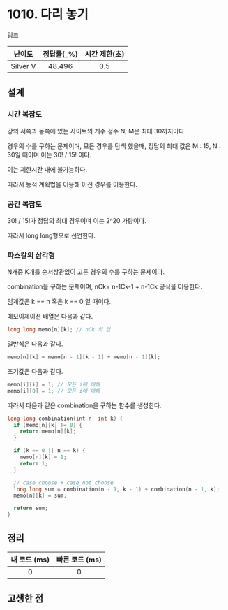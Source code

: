 # 1010. 다리 놓기

[링크](https://www.acmicpc.net/problem/1010)

|  난이도  | 정답률(\_%) | 시간 제한(초) |
| :------: | :---------: | :-----------: |
| Silver V |   48.496    |      0.5      |

## 설계

### 시간 복잡도

강의 서쪽과 동쪽에 있는 사이트의 개수 정수 N, M은 최대 30까지이다.

경우의 수를 구하는 문제이며, 모든 경우를 탐색 했을때, 정답의 최대 값은 M : 15, N : 30일 때이며 이는 30! / 15! 이다.

이는 제한시간 내에 불가능하다.

따라서 동적 계획법을 이용해 이전 경우를 이용한다.

### 공간 복잡도

30! / 15!가 정답의 최대 경우이며 이는 2^20 가량이다.

따라서 long long형으로 선언한다.

### 파스칼의 삼각형

N개중 K개를 순서상관없이 고른 경우의 수를 구하는 문제이다.

combination을 구하는 문제이며, nCk= n-1Ck-1 + n-1Ck 공식을 이용한다.

임계값은 k == n 혹은 k == 0 일 때이다.

메모이제이션 배열은 다음과 같다.

```cpp
long long memo[n][k]; // nCk 의 값
```

일반식은 다음과 같다.

```cpp
memo[n][k] = memo[n - 1][k - 1] + memo[n - 1][k];
```

초기값은 다음과 같다.

```cpp
memo[i][i] = 1; // 모든 i에 대해
memo[i][0] = 1; // 모든 i에 대해
```

따라서 다음과 같은 combination을 구하는 함수를 생성한다.

```cpp
long long combination(int n, int k) {
  if (memo[n][k] != 0) {
    return memo[n][k];
  }

  if (k == 0 || n == k) {
    memo[n][k] = 1;
    return 1;
  }

  // case_choose + case_not_choose
  long long sum = combination(n - 1, k - 1) + combination(n - 1, k);
  memo[n][k] = sum;

  return sum;
}
```

## 정리

| 내 코드 (ms) | 빠른 코드 (ms) |
| :----------: | :------------: |
|      0       |       0        |

## 고생한 점
